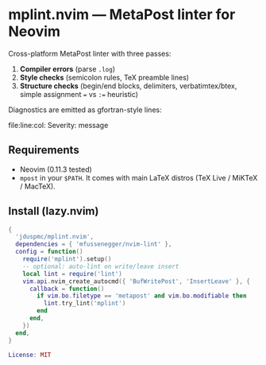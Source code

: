 # mplint.nvim — MetaPost linter for Neovim

Cross-platform MetaPost linter with three passes:

1. **Compiler errors** (parse `.log`)
2. **Style checks** (semicolon rules, TeX preamble lines)
3. **Structure checks** (begin/end blocks, delimiters, verbatimtex/btex, simple assignment `=` vs `:=` heuristic)

Diagnostics are emitted as gfortran-style lines:

file:line:col: Severity: message

## Requirements
- Neovim (0.11.3 tested)
- `mpost` in your `$PATH`. It comes with main LaTeX distros (TeX Live / MiKTeX / MacTeX).

## Install (lazy.nvim)
```lua
{
  'jduspmc/mplint.nvim',
  dependencies = { 'mfussenegger/nvim-lint' },
  config = function()
    require('mplint').setup()
    -- optional: auto-lint on write/leave insert
    local lint = require('lint')
    vim.api.nvim_create_autocmd({ 'BufWritePost', 'InsertLeave' }, {
      callback = function()
        if vim.bo.filetype == 'metapost' and vim.bo.modifiable then
          lint.try_lint('mplint')
        end
      end,
    })
  end,
}

License: MIT
